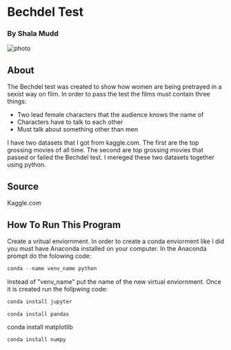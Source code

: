 # Bechdel Test
### By Shala Mudd

![photo](https://variety.com/wp-content/uploads/2022/11/MCDDEWE_FE012.jpg?w=681&h=383&crop=1&resize=681%2C383)

## About

The Bechdel test was created to show how women are being pretrayed in a sexist way on film. In order to pass the test the films must contain three things:
 - Two lead female characters that the audience knows the name of 
 - Characters have to talk to each other
 - Must talk about something other than men

I have two datasets that I got from kaggle.com. The first are the top grossing movies of all time. The second are top grossing movies that passed or failed the Bechdel test. I mereged these two datasets together using python. 

## Source 
Kaggle.com

## How To Run This Program 

Create a vritual enviornment. 
In order to create a conda enviorment like I did you must have Anaconda installed on your computer. In the Anaconda prompt do the folowing code:
```python
conda --name venv_name python
```

Instead of "venv_name" put the name of the new virtual enviornment. Once it is created run the follpwing code:
```python
conda install jupyter 
```
```
conda install pandas
```
conda install matplotlib
```
conda install numpy
```
